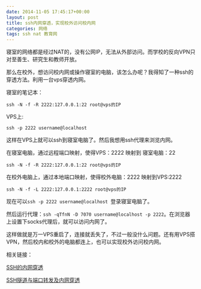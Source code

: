 ```yaml
---
date: 2014-11-05 17:45:17+00:00
layout: post
title: ssh内网穿透，实现校外访问校内网
categories: 网络
tags: ssh nat 教育网
---
```


寝室的网络都是经过NAT的，没有公网IP，无法从外部访问。而学校的反向VPN只对至善生、研究生和教师开放。

那么在校外，想访问校内网或操作寝室的电脑，该怎么办呢？我得知了一种ssh的穿透方法。利用一台vps穿透内网。

寝室的笔记本：

```
ssh -N -f -R 2222:127.0.0.1:22 root@vps的IP
```

VPS上:

```
ssh -p 2222 username@localhost
```

这样在VPS上就可以ssh到寝室电脑了。然后我想用ssh代理来浏览内网。

在寝室电脑，通过远程端口映射，使得VPS：2222 映射到 寝室电脑：22

```
ssh -N -f -R 2222:127.0.0.1:22 root@vps的IP
```
	
在校外电脑上，通过本地端口映射，使得校外电脑：2222 映射到VPS:2222

```
ssh -N -f -L 2222:127.0.0.1:2222 root@vps的IP
```

现在可以`ssh -p 2222 username@localhost `登录寝室电脑了。

然后运行代理：`ssh -qTfnN -D 7070 username@localhost -p 2222`。在浏览器上设置下socks代理后，就可以访问内网了。

这样做就是万一VPS重启了，连接就丢失了，不过一般没什么问题。还有用VPS搭VPN，然后校内和校外的电脑都连上，也可以实现校外访问校内网。


相关链接：

[SSH的内网穿透](http://www.douban.com/note/363490887/)

[SSH隧道与端口转发及内网穿透](http://blog.creke.net/722.html)



